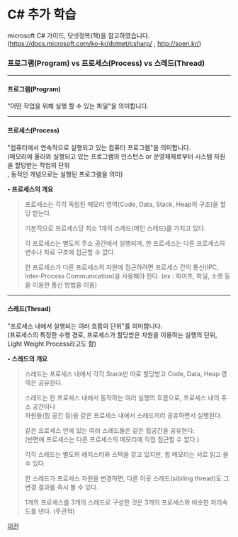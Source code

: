 # C# 추가 학습

microsoft C# 가이드, 닷넷정복(책)을 참고하였습니다.</br>
(https://docs.microsoft.com/ko-kr/dotnet/csharp/ , http://soen.kr/)

### 프로그램(Program) vs 프로세스(Process) vs 스레드(Thread)

------------
#### 프로그램(Program)
"어떤 작업을 위해 실행 할 수 있는 파일"을 의미합니다.

------------
#### 프로세스(Process)
"컴퓨터에서 연속적으로 실행되고 있는 컴퓨터 프로그램"을 의미합니다.</br>
(메모리에 올라와 실행되고 있는 프로그램의 인스턴스 or 운영체제로부터 시스템 자원을 할당받는 작업의 단위</br>
, 동적인 개념으로는 실행된 프로그램을 의미)</br>

__- 프로세스의 개요__

> 프로세스는 각각 독립된 메모리 영역(Code, Data, Stack, Heap의 구조)을 할당 받는다.
> 
> 기본적으로 프로세스당 최소 1개의 스레드(메인 스레드)를 가지고 있다.
> 
> 각 프로세스는 별도의 주소 공간에서 실행되며, 한 프로세스는 다른 프로세스의 변수나 자료 구조에 접근할 수 없다.
> 
> 한 프로세스가 다른 프로세스의 자원에 접근하려면 프로세스 간의 통신(IPC, Inter-Process Communication)을 사용해야 한다.
> (ex : 파이프, 파일, 소켓 등을 이용한 통신 방법을 이용)

------------
#### 스레드(Thread)
"프로세스 내에서 실행되는 여러 흐름의 단위"를 의미합니다.</br>
(프로세스의 특정한 수행 경로, 프로세스가 할당받은 자원을 이용하는 실행의 단위,</br>
Light Weight Process라고도 함)</br>

__- 스레드의 개요__

> 스레드는 프로세스 내에서 각각 Stack만 따로 할당받고 Code, Data, Heap 영역은 공유한다.
> 
> 스레드는 한 프로세스 내에서 동작하는 여러 실행의 흐름으로, 프로세스 내의 주소 공간이나</br>
> 자원들(힙 공간 등)을 같은 프로세스 내에서 스레드끼리 공유하면서 실행된다.
> 
> 같은 프로세스 안에 있는 여러 스레드들은 같은 힙공간을 공유한다.</br>
> (반면에 프로세스는 다른 프로세스의 메모리에 직접 접근할 수 없다.)
> 
> 각각 스레드는 별도의 레지스터와 스택을 갖고 있지만, 힙 메모리는 서로 읽고 쓸 수 있다.
>
> 한 스레드가 프로세스 자원을 변경하면, 다른 이웃 스레드(sibiling thread)도 그 변경 결과를 즉시 볼 수 있다.
> 
> 1개의 프로세스를 3개의 스레드로 구성한 것은 3개의 프로세스와 비슷한 처리속도를 낸다. (주관적)
> 


[이전](https://github.com/1994wjdwodbs/StudyCSharp21)
